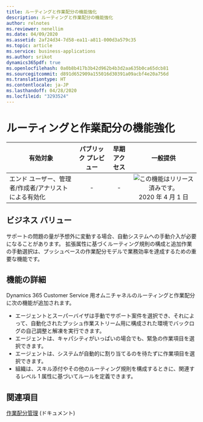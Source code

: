 ```yaml
---
title: ルーティングと作業配分の機能強化
description: ルーティングと作業配分の機能強化
author: relnotes
ms.reviewer: nenellim
ms.date: 04/09/2020
ms.assetid: 2af24d34-7d58-ea11-a811-000d3a579c35
ms.topic: article
ms.service: business-applications
ms.author: srikot
dynamics365pdf: true
ms.openlocfilehash: 0a0b8b417b3b42d962b4b3d2aa635b0ca65dcb81
ms.sourcegitcommit: d891d652909a155016d30391a09acbf4e20a756d
ms.translationtype: HT
ms.contentlocale: ja-JP
ms.lasthandoff: 04/28/2020
ms.locfileid: "3293524"
---
```

# <a name="routing-and-work-distribution-enhancements"></a>ルーティングと作業配分の機能強化


| 有効対象    |  パブリック プレビュー | 早期アクセス | 一般提供 | 
| ---------- | :----------: |:----------: |:----------: |
|エンド ユーザー、管理者/作成者/アナリストによる有効化|-|-| ![この機能はリリース済みです。](/dynamics365-release-plan/media/green-checkmark.png "この機能はリリース済みです。") 2020 年 4 月 1 日|


## <a name="business-value"></a>ビジネス バリュー
<!-- bv start -->
サポートの問題の量が予想外に変動する場合、自動システムへの手動介入が必要になることがあります。 拡張属性に基づくルーティング規則の構成と追加作業の手動選択は、プッシュベースの作業配分モデルで業務効率を達成するための重要な機能です。
<!-- bv end -->



## <a name="feature-details"></a>機能の詳細
<!--feature detail start -->
Dynamics 365 Customer Service 用オムニチャネルのルーティングと作業配分に次の機能が追加されます。 
- エージェントとスーパーバイザは手動でサポート案件を選択でき、それによって、自動化されたプッシュ作業ストリーム用に構成された環境でバックログの自己調整と解凍を実行できます。 
- エージェントは、キャパシティがいっぱいの場合でも、緊急の作業項目を選択できます。
- エージェントは、システムが自動的に割り当てるのを待たずに作業項目を選択できます。
- 組織は、スキル添付やその他のルーティング規則を構成するときに、関連するレベル 1 属性に基づいてルールを定義できます。
<!--feature detail end -->










## <a name="see-also"></a>関連項目

<!--docs start-->
[作業配分管理](https://docs.microsoft.com/dynamics365/omnichannel/administrator/work-streams-introduction) (ドキュメント)
<!--docs end-->
